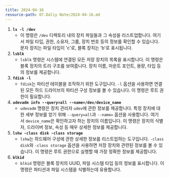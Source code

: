 ```yaml
---
title: 2024-04-16
resource-path: 07.Daliy Note/2024-04-16.md
---
```

1. **`ls -l /dev`**
    - 이 명령은 `/dev` 디렉토리 내의 장치 파일들과 그 속성을 리스트업합니다. 여기서 파일 타입, 권한, 소유자, 그룹, 장치 번호 등의 정보를 확인할 수 있습니다. 문자 장치는 파일 타입이 'c'로, 블록 장치는 'b'로 표시됩니다.
2. **`lsblk`**
    - `lsblk` 명령은 시스템에 연결된 모든 저장 장치의 목록을 표시합니다. 이 명령은 블록 장치의 트리 구조를 보여줍니다. 장치 이름, 마운트 포인트, 용량, 타입 등의 정보를 제공합니다.
3. **`fdisk -l`**
    - `fdisk`는 파티션 테이블을 조작하기 위한 도구입니다. `-l` 옵션을 사용하면 연결된 모든 하드 드라이브의 파티션 구성 정보를 볼 수 있습니다. 이 명령은 루트 권한이 필요합니다.
4. **`udevadm info --query=all --name=/dev/device_name`**
    - `udevadm` 명령은 장치 관리자 `udev`에 관한 정보를 제공합니다. 특정 장치에 대한 세부 정보를 얻기 위해 `--query=all`과 `--name=` 옵션을 사용합니다. 여기서 `device_name`은 확인하고자 하는 장치의 이름입니다. 이 명령은 장치의 식별자, 드라이버 정보, 속성 등 매우 상세한 정보를 제공합니다.
5. **`lshw -class disk -class storage`**
    - `lshw`는 하드웨어 구성에 관한 상세한 정보를 리스트업하는 도구입니다. `-class disk`와 `-class storage` 옵션을 사용하면 저장 장치와 관련된 정보를 볼 수 있습니다. 이 명령은 루트 권한으로 실행할 때 가장 정확한 정보를 제공합니다.
6. **`blkid`**
    - `blkid` 명령은 블록 장치의 UUID, 파일 시스템 타입 등의 정보를 표시합니다. 이 명령은 파티션과 파일 시스템을 식별하는데 유용합니다.
